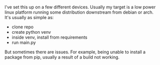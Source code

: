 I've set this up on a few different devices. Usually my target is a low power linux platform running some distribution downstream from debian or arch.
It's usually as simple as:
* clone repo
* create python venv
* inside venv, install from requirements
* run main.py

But sometimes there are issues. For example, being unable to install a package from pip, usually a result of a build not working.